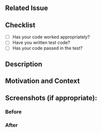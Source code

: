 ## Related Issue

<!--- This project only accepts pull requests related to open issues -->
<!--- If suggesting a new feature or change, please discuss it in an issue first -->
<!--- If fixing a bug, there should be an issue describing it with steps to reproduce -->
<!--- Please link to the issue here: -->

## Checklist

- [ ] Has your code worked appropriately?
- [ ] Have you written test code?
- [ ] Has your code passed in the test?

## Description

<!--- Describe your changes in detail -->

## Motivation and Context

<!--- Why is this change required? What problem does it solve? -->
<!--- If it fixes an open issue, please link to the issue here. -->

## Screenshots (if appropriate):

### Before

<!--- Images -->

### After

<!--- Images -->
